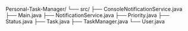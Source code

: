 Personal-Task-Manager/
└── src/
    ├── ConsoleNotificationService.java
    ├── Main.java
    ├── NotificationService.java
    ├── Priority.java
    ├── Status.java
    ├── Task.java
    ├── TaskManager.java
    └── User.java
